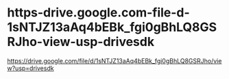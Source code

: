 # https-drive.google.com-file-d-1sNTJZ13aAq4bEBk_fgi0gBhLQ8GSRJho-view-usp-drivesdk
https://drive.google.com/file/d/1sNTJZ13aAq4bEBk_fgi0gBhLQ8GSRJho/view?usp=drivesdk
